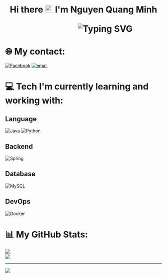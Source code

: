 <h1 align="center">Hi there <img src="https://raw.githubusercontent.com/Tarikul-Islam-Anik/Animated-Fluent-Emojis/master/Emojis/Hand%20gestures/Waving%20Hand.png" alt="Waving Hand" width="25" height="25" > I'm Nguyen Quang Minh
</p>
<p align="center">
  &nbsp;&nbsp;&nbsp;&nbsp;&nbsp; &nbsp; &nbsp; &nbsp;&nbsp;&nbsp;&nbsp;&nbsp;&nbsp;&nbsp;&nbsp;&nbsp;&nbsp;
  <a>
    <img src="https://readme-typing-svg.demolab.com?font=Fira+Code&pause=1000&color=198E19&random=false&width=435&lines=Welcome+to+my+profile" 
         alt="Typing SVG" />
  </a>
</p>

  
# 🌐 My contact:
[![Facebook](https://img.shields.io/badge/Facebook-%231877F2.svg?logo=Facebook&logoColor=white)](https://facebook.com/https://www.facebook.com/profile.php?id=100015169548792) [![email](https://img.shields.io/badge/Email-D14836?logo=gmail&logoColor=white)](mailto:nqminh.gdsiu@gmail.com) 

# 💻 Tech I'm currently learning and working with:
## Language
![Java](https://img.shields.io/badge/java-%23ED8B00.svg?style=for-the-badge&logo=openjdk&logoColor=white)
![Python](https://img.shields.io/badge/python-3670A0?style=for-the-badge&logo=python&logoColor=ffdd54)
## Backend
![Spring](https://img.shields.io/badge/spring-%236DB33F.svg?style=for-the-badge&logo=spring&logoColor=white)
## Database
![MySQL](https://img.shields.io/badge/mysql-4479A1.svg?style=for-the-badge&logo=mysql&logoColor=white)
## DevOps
![Docker](https://img.shields.io/badge/docker-%230db7ed.svg?style=for-the-badge&logo=docker&logoColor=white)

# 📊 My GitHub Stats:
![](https://github-readme-stats.vercel.app/api?username=a1bertnguyen&theme=dark&hide_border=false&include_all_commits=false&count_private=false)<br/>
![](https://github-readme-stats.vercel.app/api/top-langs/?username=a1bertnguyen&theme=dark&hide_border=false&include_all_commits=false&count_private=false&layout=compact)


---
[![](https://visitcount.itsvg.in/api?id=a1bertnguyen&icon=0&color=0)](https://visitcount.itsvg.in)

<!-- Proudly created with GPRM ( https://gprm.itsvg.in ) -->

